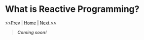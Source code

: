 # What is Reactive Programming?

[<<Prev](./00-what-is-rxjs.md) | [Home](./README.md) | [Next >>](./section-1/00-home.md)

> ***Coming soon!***